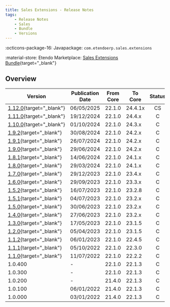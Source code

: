 ```yaml
---
title: Sales Extensions - Release Notes
tags:
    - Release Notes
    - Sales
    - Bundle
    - Versions
---
```

:octicons-package-16: Javapackage: `com.etendoerp.sales.extensions`

:material-store: Etendo Marketplace:  [Sales Extensions Bundle](https://marketplace.etendo.cloud/#/product-details?module=22CF01FC620140A6AA92CF550EB8DA36){target="_blank"}

## Overview

| Version | Publication Date | From Core | To Core | Status | GitHub |
| --- | --- | --- | --- | :---: | :---: |
| [1.12.0](https://github.com/etendosoftware/com.etendoerp.sales.extensions/releases/tag/1.12.0){target="_blank"} | 06/05/2025 | 22.1.0 | 24.4.1x | CS | :white_check_mark: |
| [1.11.0](https://github.com/etendosoftware/com.etendoerp.sales.extensions/releases/tag/1.11.0){target="_blank"} | 19/12/2024 | 22.1.0 | 24.4.x | C | :white_check_mark: |
| [1.10.0](https://github.com/etendosoftware/com.etendoerp.sales.extensions/releases/tag/1.10.0){target="_blank"} | 01/10/2024 | 22.1.0 | 24.3.x | C | :white_check_mark: |
| [1.9.2](https://github.com/etendosoftware/com.etendoerp.sales.extensions/releases/tag/1.9.2){target="_blank"} | 30/08/2024 | 22.1.0 | 24.2.x | C | :white_check_mark: |
| [1.9.1](https://github.com/etendosoftware/com.etendoerp.sales.extensions/releases/tag/1.9.1){target="_blank"} | 26/07/2024 | 22.1.0 | 24.2.x | C | :white_check_mark: |
| [1.9.0](https://github.com/etendosoftware/com.etendoerp.sales.extensions/releases/tag/1.9.0){target="_blank"} | 29/06/2024 | 22.1.0 | 24.2.x | C | :white_check_mark: |
| [1.8.1](https://github.com/etendosoftware/com.etendoerp.sales.extensions/releases/tag/1.8.1){target="_blank"} | 14/06/2024 | 22.1.0 | 24.1.x | C | :white_check_mark: |
| [1.8.0](https://github.com/etendosoftware/com.etendoerp.sales.extensions/releases/tag/1.8.0){target="_blank"} | 29/03/2024 | 22.1.0 | 24.1.x | C | :white_check_mark: |
| [1.7.0](https://github.com/etendosoftware/com.etendoerp.sales.extensions/releases/tag/1.7.0){target="_blank"} | 29/12/2023 | 22.1.0 | 23.4.x | C | :white_check_mark: |
| [1.6.0](https://github.com/etendosoftware/com.etendoerp.sales.extensions/releases/tag/1.6.0){target="_blank"} | 29/09/2023 | 22.1.0 | 23.3.x | C | :white_check_mark: |
| [1.5.2](https://github.com/etendosoftware/com.etendoerp.sales.extensions/releases/tag/1.5.2){target="_blank"} | 16/07/2023 | 22.1.0 | 23.2.8 | C | :white_check_mark: |
| [1.5.1](https://github.com/etendosoftware/com.etendoerp.sales.extensions/releases/tag/1.5.1){target="_blank"} | 04/07/2023 | 22.1.0 | 23.2.x | C | :white_check_mark: |
| [1.5.0](https://github.com/etendosoftware/com.etendoerp.sales.extensions/releases/tag/1.5.0){target="_blank"} | 30/06/2023 | 22.1.0 | 23.2.x | C | :white_check_mark: |
| [1.4.0](https://github.com/etendosoftware/com.etendoerp.sales.extensions/releases/tag/1.4.0){target="_blank"} | 27/06/2023 | 22.1.0 | 23.2.x | C | :white_check_mark: |
| [1.3.0](https://github.com/etendosoftware/com.etendoerp.sales.extensions/releases/tag/1.3.0){target="_blank"} | 17/05/2023 | 22.1.0 | 23.1.5 | C | :white_check_mark: |
| [1.2.0](https://github.com/etendosoftware/com.etendoerp.sales.extensions/releases/tag/v1.2.0){target="_blank"} | 05/04/2023 | 22.1.0 | 23.1.5 | C	| |
| [1.1.2](https://github.com/etendosoftware/com.etendoerp.sales.extensions/releases/tag/v1.1.2){target="_blank"} | 06/01/2023 | 22.1.0 | 22.4.5 | C | |
| [1.1.1](https://github.com/etendosoftware/com.etendoerp.sales.extensions/releases/tag/v1.1.1){target="_blank"} | 05/10/2022 | 22.1.0 | 22.3.0 | C | |
| [1.1.0](https://github.com/etendosoftware/com.etendoerp.sales.extensions/releases/tag/v1.1.2){target="_blank"} | 11/07/2022 | 22.1.0 | 22.2.2 | C | |
| 1.0.400 | - | 22.1.0 | 22.1.3 | C | |
| 1.0.300 | - | 22.1.0 | 22.1.3 | C | |
| 1.0.200 | - | 21.4.0 | 22.1.3 | C | |
| 1.0.100 | 06/01/2022 | 21.4.0 | 22.1.3 | C | |
| 1.0.000 | 03/01/2022 | 21.4.0 | 22.1.3 | C | |